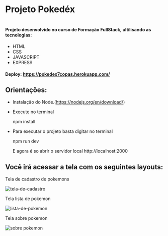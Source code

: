 <h1>Projeto Pokedéx<h1>
 
#### Projeto desenvolvido no curso de Formação FullStack, ultilisando as tecnologias:
+ HTML
+ CSS
+ JAVASCRIPT
+ EXPRESS

#### Deploy: https://pokedex7copas.herokuapp.com/

## Orientações:

+ Instalação do Node.(https://nodejs.org/en/download/)
+ Execute no terminal

  npm install

+ Para executar o projeto basta digitar no terminal

  npm run dev

  E agora é so abrir o servidor local http://localhost:2000


## Você irá acessar a tela com os seguintes layouts:
 

Tela de cadastro de pokemons
  
![tela-de-cadastro](https://user-images.githubusercontent.com/98196448/171536461-bc9656d1-4269-4b3e-8e18-a21abfecf03c.png)

Tela lista de pokemon
  
  ![lista-de-pokemon](https://user-images.githubusercontent.com/98196448/171536774-c43de496-7e4c-4bc9-a024-ece80b44bb5f.png)

  
Tela sobre pokemon
  
  ![sobre pokemon](https://user-images.githubusercontent.com/98196448/171537020-f3a9fcae-1298-4ea1-a66b-8e31dae955a7.png)

  
